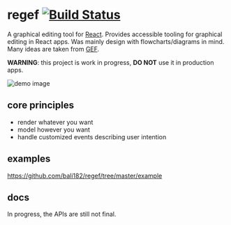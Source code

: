 # regef [![Build Status](https://travis-ci.org/bali182/regef.svg?branch=master)](https://travis-ci.org/bali182/regef)

A graphical editing tool for [React](https://reactjs.org/). Provides accessible tooling for graphical editing in React apps. Was mainly design with flowcharts/diagrams in mind. Many ideas are taken from [GEF](https://www.eclipse.org/gef/).

**WARNING**: this project is work in progress, **DO NOT** use it in production apps.

![demo image](https://user-images.githubusercontent.com/3879181/37098655-54162c92-2216-11e8-8452-f2cf3baea8aa.gif "Demo image")

## core principles
- render whatever you want
- model however you want
- handle customized events describing user intention

## examples
https://github.com/bali182/regef/tree/master/example

## docs
In progress, the APIs are still not final.